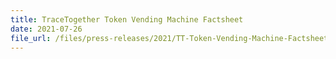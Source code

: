 ```yaml
---
title: TraceTogether Token Vending Machine Factsheet
date: 2021-07-26
file_url: /files/press-releases/2021/TT-Token-Vending-Machine-Factsheet-jul2021.pdf
---
```

